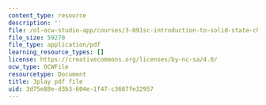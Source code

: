 ```yaml
---
content_type: resource
description: ''
file: /ol-ocw-studio-app/courses/3-091sc-introduction-to-solid-state-chemistry-fall-2010/3d75e88ed3b3604e1f47c3687fe32957_kB2Ue4Fip2c.pdf
file_size: 59270
file_type: application/pdf
learning_resource_types: []
license: https://creativecommons.org/licenses/by-nc-sa/4.0/
ocw_type: OCWFile
resourcetype: Document
title: 3play pdf file
uid: 3d75e88e-d3b3-604e-1f47-c3687fe32957
---
```


